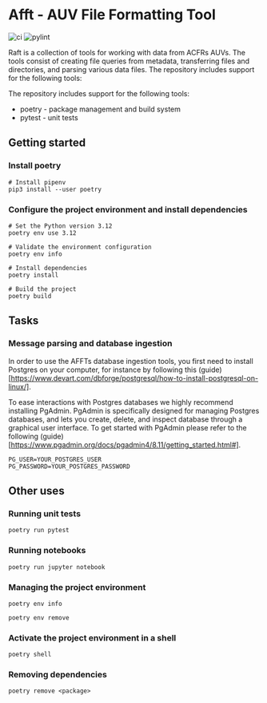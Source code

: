 # Afft - AUV File Formatting Tool

![ci](https://github.com/markvilar/raft/actions/workflows/ci.yml/badge.svg)
![pylint](https://github.com/markvilar/raft/actions/workflows/pylint.yml/badge.svg)

Raft is a collection of tools for working with data from ACFRs AUVs. The
tools consist of creating file queries from metadata, transferring files and 
directories, and parsing various data files. The repository includes support 
for the following tools:

The repository includes support for the following tools:
* poetry - package management and build system
* pytest - unit tests


## Getting started

### Install poetry

```shell
# Install pipenv
pip3 install --user poetry
```

### Configure the project environment and install dependencies

```shell
# Set the Python version 3.12
poetry env use 3.12

# Validate the environment configuration
poetry env info
```

```shell
# Install dependencies
poetry install

# Build the project
poetry build
```

## Tasks

### Message parsing and database ingestion

In order to use the AFFTs database ingestion tools, you first need to install
Postgres on your computer, for instance by following this (guide)[https://www.devart.com/dbforge/postgresql/how-to-install-postgresql-on-linux/]. 

To ease interactions with Postgres databases we highly recommend installing PgAdmin. PgAdmin is specifically designed for managing Postgres databases, and lets you create, delete, and inspect database through a graphical user interface. To get started with PgAdmin please refer to the following (guide)[https://www.pgadmin.org/docs/pgadmin4/8.11/getting_started.html#].

```text
PG_USER=YOUR_POSTGRES_USER
PG_PASSWORD=YOUR_POSTGRES_PASSWORD
```


## Other uses

### Running unit tests

```shell
poetry run pytest
```

### Running notebooks

```shell
poetry run jupyter notebook
```

### Managing the project environment

```shell
poetry env info
```

```shell
poetry env remove
```

### Activate the project environment in a shell

```shell
poetry shell
```

### Removing dependencies

```shell
poetry remove <package>
```
